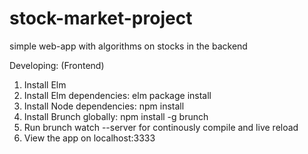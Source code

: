 # stock-market-project
simple web-app with algorithms on stocks in the backend

Developing: (Frontend)
1. Install Elm
2. Install Elm dependencies: elm package install
3. Install Node dependencies: npm install
4. Install Brunch globally: npm install -g brunch
5. Run brunch watch --server for continously compile and live reload
6. View the app on localhost:3333